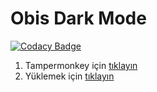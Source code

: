 # Obis Dark Mode

[![Codacy Badge](https://api.codacy.com/project/badge/Grade/008b1d8925bf43cca38a4da1e56a57fc)](https://app.codacy.com/manual/Acidooo/obis-dark-mode?utm_source=github.com&utm_medium=referral&utm_content=Acidooo/obis-dark-mode&utm_campaign=Badge_Grade_Dashboard)

1. Tampermonkey için [tıklayın](https://chrome.google.com/webstore/detail/tampermonkey/dhdgffkkebhmkfjojejmpbldmpobfkfo)
2. Yüklemek için [tıklayın](https://github.com/Acidooo/obis-dark-mode/raw/master/Obis-Sorter%26DarkMode.user.js)
